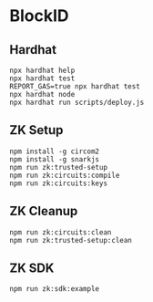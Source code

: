 # BlockID

## Hardhat
```shell
npx hardhat help
npx hardhat test
REPORT_GAS=true npx hardhat test
npx hardhat node
npx hardhat run scripts/deploy.js
```

## ZK Setup
```shell
npm install -g circom2
npm install -g snarkjs
npm run zk:trusted-setup
npm run zk:circuits:compile
npm run zk:circuits:keys
```

## ZK Cleanup
```shell
npm run zk:circuits:clean
npm run zk:trusted-setup:clean
```

## ZK SDK
```shell
npm run zk:sdk:example
```
